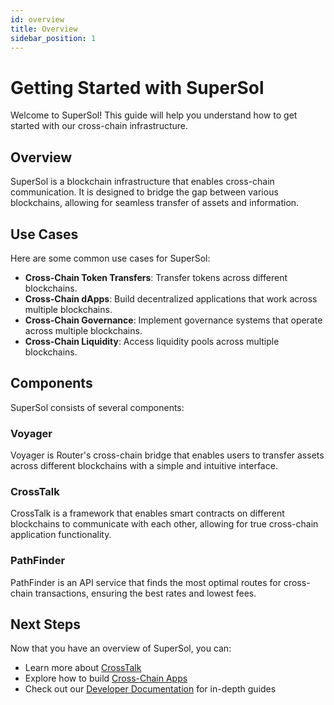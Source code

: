 ```yaml
---
id: overview
title: Overview
sidebar_position: 1
---
```


# Getting Started with SuperSol

Welcome to SuperSol! This guide will help you understand how to get started with our cross-chain infrastructure.

## Overview

SuperSol is a blockchain infrastructure that enables cross-chain communication. It is designed to bridge the gap between various blockchains, allowing for seamless transfer of assets and information.

## Use Cases

Here are some common use cases for SuperSol:

- **Cross-Chain Token Transfers**: Transfer tokens across different blockchains.
- **Cross-Chain dApps**: Build decentralized applications that work across multiple blockchains.
- **Cross-Chain Governance**: Implement governance systems that operate across multiple blockchains.
- **Cross-Chain Liquidity**: Access liquidity pools across multiple blockchains.

## Components

SuperSol consists of several components:

### Voyager

Voyager is Router's cross-chain bridge that enables users to transfer assets across different blockchains with a simple and intuitive interface.

### CrossTalk

CrossTalk is a framework that enables smart contracts on different blockchains to communicate with each other, allowing for true cross-chain application functionality.

### PathFinder

PathFinder is an API service that finds the most optimal routes for cross-chain transactions, ensuring the best rates and lowest fees.

## Next Steps

Now that you have an overview of SuperSol, you can:

- Learn more about [CrossTalk](/docs/getting-started/cross-talk)
- Explore how to build [Cross-Chain Apps](/docs/getting-started/cross-chain-apps)
- Check out our [Developer Documentation](/docs/category/developers) for in-depth guides